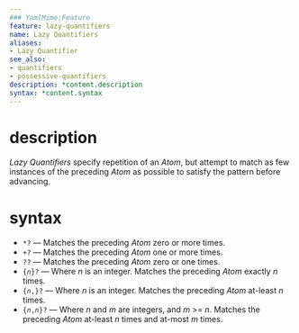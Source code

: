 ```yaml
---
### YamlMime:Feature
feature: lazy-quantifiers
name: Lazy Quantifiers
aliases:
- Lazy Quantifier
see_also:
- quantifiers
- possessive-quantifiers
description: *content.description
syntax: *content.syntax
---
```

# description
<dfn>Lazy Quantifiers</dfn> specify repetition of an *Atom*, but attempt to match as few instances of the preceding *Atom* as possible to satisfy the pattern before advancing.

# syntax
- `*?` &mdash; Matches the preceding *Atom* zero or more times.
- `+?` &mdash; Matches the preceding *Atom* one or more times.
- `??` &mdash; Matches the preceding *Atom* zero or one times.
- <code>{<em>n</em>}?</code> &mdash; Where *n* is an integer. Matches the preceding *Atom* exactly *n* times.
- <code>{<em>n</em>,}?</code> &mdash; Where *n* is an integer. Matches the preceding *Atom* at-least *n* times.
- <code>{<em>n</em>,<em>n</em>}?</code> &mdash; Where *n* and *m* are integers, and *m* >= *n*. Matches the preceding *Atom* at-least *n* times and at-most *m* times.